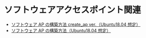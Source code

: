 # ソフトウェアアクセスポイント関連
- [ソフトウェア AP の構築方法 create_ap ver.（Ubuntu18.04 想定）](https://github.com/KeiTaylor0606/How-to-built-environment/blob/main/SoftAP/Create_AP.md)
- [ソフトウェア AP の構築方法（Ubuntu18.04 想定）](https://github.com/KeiTaylor0606/How-to-built-environment/blob/main/SoftAP/SoftAP.md)